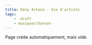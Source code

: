 ```yaml
---
title: Keny Arkana - Vie d'artiste
tags:
    - -draft
    - musique/chanson
---
```


Page créée automatiquement, mais vide.
